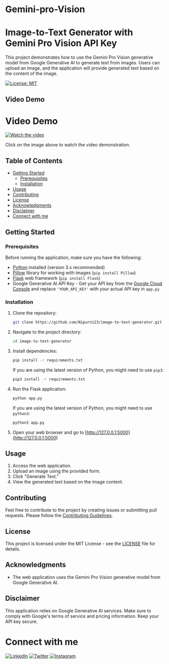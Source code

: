 


# Gemini-pro-Vision

# Image-to-Text Generator with Gemini Pro Vision API Key

This project demonstrates how to use the Gemini Pro Vision generative model from Google Generative AI to generate text from images. Users can upload an image, and the application will provide generated text based on the content of the image.

[![License: MIT](https://img.shields.io/badge/License-MIT-yellow.svg)](https://opensource.org/licenses/MIT)

## Video Demo

# Video Demo


[//]: # (video: https://www.youtube.com/watch?v=BfMMGyn9fuc)


[![Watch the video](https://img.youtube.com/vi/YOUTUBE_VIDEO_ID/0.jpg)](https://www.youtube.com/watch?v=BfMMGyn9fuc)

Click on the image above to watch the video demonstration.



## Table of Contents
- [Getting Started](#getting-started)
  - [Prerequisites](#prerequisites)
  - [Installation](#installation)
- [Usage](#usage)
- [Contributing](#contributing)
- [License](#license)
- [Acknowledgments](#acknowledgments)
- [Disclaimer](#disclaimer)
- [Connect with me](#connect-with-me)

## Getting Started

### Prerequisites

Before running the application, make sure you have the following:

- [Python](https://www.python.org/) installed (version 3.x recommended)
- [Pillow](https://python-pillow.org/) library for working with images (`pip install Pillow`)
- [Flask](https://flask.palletsprojects.com/) web framework (`pip install Flask`)
- Google Generative AI API Key - Get your API key from the [Google Cloud Console](https://console.cloud.google.com/) and replace `'YOUR_API_KEY'` with your actual API key in `app.py`

### Installation

1. Clone the repository:

   ```bash
   git clone https://github.com/Nipurn123/image-to-text-generator.git
   ```

2. Navigate to the project directory:

   ```bash
   cd image-to-text-generator
   ```

3. Install dependencies:

   ```bash
   pip install -r requirements.txt
   ```

   If you are using the latest version of Python, you might need to use `pip3`:

   ```bash
   pip3 install -r requirements.txt
   ```

4. Run the Flask application:

   ```bash
   python app.py
   ```

   If you are using the latest version of Python, you might need to use `python3`:

   ```bash
   python3 app.py
   ```

5. Open your web browser and go to [http://127.0.0.1:5000](http://127.0.0.1:5000)

## Usage

1. Access the web application.
2. Upload an image using the provided form.
3. Click "Generate Text."
4. View the generated text based on the image content.

## Contributing

Feel free to contribute to the project by creating issues or submitting pull requests. Please follow the [Contributing Guidelines](CONTRIBUTING.md).

## License

This project is licensed under the MIT License - see the [LICENSE](LICENSE) file for details.

## Acknowledgments

- The web application uses the Gemini Pro Vision generative model from Google Generative AI.

## Disclaimer

This application relies on Google Generative AI services. Make sure to comply with Google's terms of service and pricing information. Keep your API key secure.

# Connect with me 

   [![LinkedIn](https://img.shields.io/badge/LinkedIn-MyLinkedInProfile-blue)](https://www.linkedin.com/in/nipurn-agarwal-08931a254?utm_source=share&utm_campaign=share_via&utm_content=profile&utm_medium=android_app) [![Twitter](https://img.shields.io/badge/Twitter-MyTwitterProfile-blue)](https://x.com/agarwal_nipurn?t=vtVyUpyoY9uR5n77bPMP6w&s=09) [![Instagram](https://img.shields.io/badge/Instagram-MyInstagramProfile-blue)](https://www.instagram.com/nipurn_ai?igsh=MTMyNTF1bjUxZThw)
